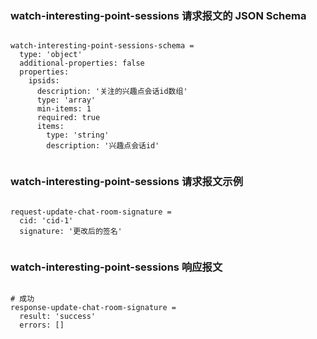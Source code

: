 ### watch-interesting-point-sessions 请求报文的 JSON Schema
<pre><code>
watch-interesting-point-sessions-schema =
  type: 'object'
  additional-properties: false
  properties:
    ipsids:
      description: '关注的兴趣点会话id数组'
      type: 'array'
      min-items: 1
      required: true
      items:
        type: 'string'
        description: '兴趣点会话id'

</code></pre>

### watch-interesting-point-sessions 请求报文示例
<pre><code>
request-update-chat-room-signature =
  cid: 'cid-1'
  signature: '更改后的签名'

</code></pre>

### watch-interesting-point-sessions 响应报文
<pre><code>
# 成功
response-update-chat-room-signature =
  result: 'success'
  errors: []

</code></pre>


